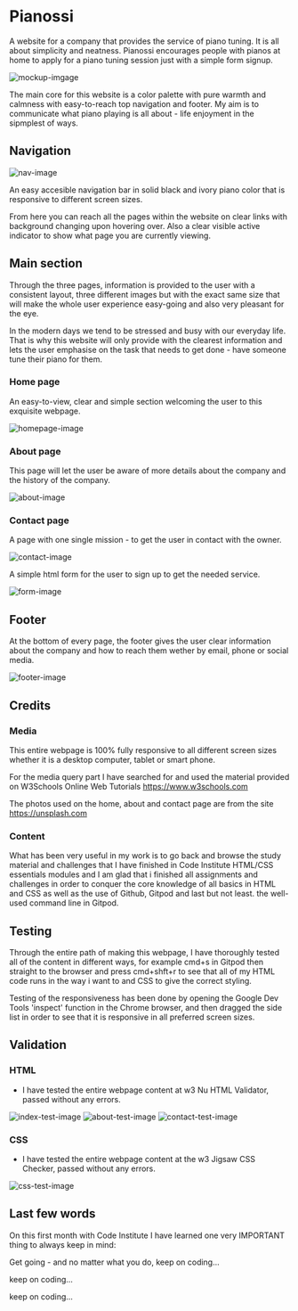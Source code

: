 

# Pianossi


A website for a company that provides the service of piano tuning. It is all about simplicity and neatness.
Pianossi encourages people with pianos at home to apply for a piano tuning session just with a simple form signup.

![mockup-imgage](/assets/images/pianossi-mockup.png)

The main core for this website is a color palette with pure warmth and calmness with easy-to-reach top navigation and footer.
My aim is to communicate what piano playing is all about - life enjoyment in the sipmplest of ways.


## Navigation

![nav-image](/assets/images/nav-shot.png)

An easy accesible navigation bar in solid black and ivory piano color that is responsive to different screen sizes.

From here you can reach all the pages within the website on clear links with background changing upon hovering over. Also a clear visible active indicator to show what page you are currently viewing.


## Main section

Through the three pages, information is provided to the user with a consistent layout, three different images but with the exact same size that will make the whole user experience easy-going and also very pleasant for the eye.

In the modern days we tend to be stressed and busy with our everyday life. That is why this website will only provide with the clearest information and lets the user emphasise on the task that needs to get done - have someone tune their piano for them.


### Home page

An easy-to-view, clear and simple section welcoming the user to this exquisite webpage.

![homepage-image](/assets/images/home-shot.png)

### About page

This page will let the user be aware of more details about the company and the history of the company.

![about-image](/assets/images/about-shot.png)

### Contact page

A page with one single mission - to get the user in contact with the owner.

![contact-image](/assets/images/contact-shot.png)

A simple html form for the user to sign up to get the needed service.

![form-image](/assets/images/form-shot.png)


## Footer

At the bottom of every page, the footer gives the user clear information about the company and how to reach them wether by email, phone or social media.

![footer-image](/assets/images/footer-shot.png)


## Credits

### Media

This entire webpage is 100% fully responsive to all different screen sizes whether it is a desktop computer, tablet or smart phone.

For the media query part I have searched for and used the material provided on W3Schools Online Web Tutorials https://www.w3schools.com

The photos used on the home, about and contact page are from the site https://unsplash.com

### Content

What has been very useful in my work is to go back and browse the study material and challenges that I have finished in Code Institute HTML/CSS essentials modules and I am glad that i finished all assignments and challenges in order to conquer the core knowledge of all basics in HTML and CSS as well as the use of Github, Gitpod and last but not least. the well-used command line in Gitpod. 


## Testing

Through the entire path of making this webpage, I have thoroughly tested all of the content in different ways, for example cmd+s in Gitpod then straight to the browser and press cmd+shft+r to see that all of my HTML code runs in the way i want to and CSS to give the correct styling.

Testing of the responsiveness has been done by opening the Google Dev Tools 'inspect' function in the Chrome browser, and then dragged the side list in order to see that it is responsive in all preferred screen sizes.

## Validation

### HTML
   - I have tested the entire webpage content at w3 Nu HTML Validator, passed without any errors.

![index-test-image](/assets/images/index-test.png)
![about-test-image](/assets/images/about-test.png)
![contact-test-image](/assets/images/contact-test.png)

### CSS
   - I have tested the entire webpage content at the w3 Jigsaw CSS Checker, passed without any errors.

![css-test-image](/assets/images/css-test.png)

## Last few words
On this first month with Code Institute I have learned one very IMPORTANT thing to always keep in mind:

Get going - and no matter what you do, keep on coding...

keep on coding...

keep on coding...

